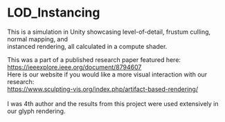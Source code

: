 # LOD_Instancing

This is a simulation in Unity showcasing level-of-detail, frustum culling, normal mapping, and  
instanced rendering, all calculated in a compute shader.  

This was a part of a published research paper featured here: https://ieeexplore.ieee.org/document/8794607  
Here is our website if you would like a more visual interaction with our research:  
https://www.sculpting-vis.org/index.php/artifact-based-rendering/  
<br/>
I was 4th author and the results from this project were used extensively in our glyph rendering.
